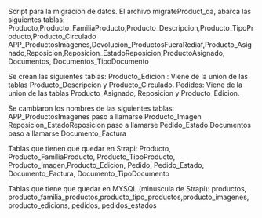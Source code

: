Script para la migracion de datos.
El archivo migrateProduct_qa, abarca las siguientes tablas: 
Producto,Producto_FamiliaProducto,Producto_Descripcion,Producto_TipoProducto,Producto_Circulado
APP_ProductosImagenes,Devolucion_ProductosFueraRediaf,Producto_Asignado,Reposicion,Reposicion_EstadoReposicion,ProductoAsignado, Documentos, Documentos_TipoDocumento

Se crean las siguientes tablas: 
Producto_Edicion : Viene de la union de las tablas Producto_Descripcion y Producto_Circulado.
Pedidos: Viene de la union de las tablas Producto_Asignado, Reposicion y Producto_Edicion.

Se cambiaron los nombres de las siguientes tablas:
APP_ProductosImagenes paso a llamarse Producto_Imagen
Reposicion_EstadoReposicion paso a llamarse Pedido_Estado
Documentos paso a llamarse Documento_Factura

Tablas que tienen que quedar en Strapi:
Producto, Producto_FamiliaProducto, Producto_TipoProducto, Producto_Imagen,Producto_Edicion, Pedido, Pedido_Estado, Documento_Factura, Documento_TipoDocumento

Tablas que tiene que quedar en MYSQL (minuscula de Strapi):
productos, producto_familia_productos,producto_tipo_productos,producto_imagenes, producto_edicions, pedidos, pedidos_estados

